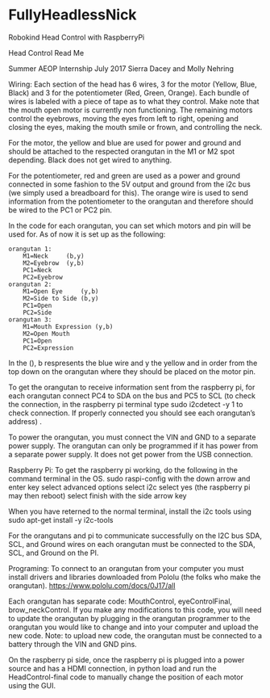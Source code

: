 # FullyHeadlessNick
Robokind Head Control with RaspberryPi 

Head Control Read Me

Summer AEOP Internship July 2017
Sierra Dacey and Molly Nehring

Wiring:
Each section of the head has 6 wires, 3 for the motor (Yellow, Blue, Black) and 3 for the potentiometer (Red, Green, Orange).
Each bundle of wires is labeled with a piece of tape as to what they control. Make note that the mouth open motor is currently 
non functioning. The remaining motors control the eyebrows, moving the eyes from left to right, opening and closing the eyes, 
making the mouth smile or frown, and controlling the neck.

For the motor, the yellow and blue are used for power and ground and should be attached to the respected orangutan in the M1 
or M2 spot depending. Black does not get wired to anything. 

For the potentiometer, red and green are used as a power and ground connected in some fashion to the 5V output and ground 
from the i2c bus (we simply used a breadboard for this). The orange wire is used to send information from the potentiometer 
to the orangutan and therefore should be wired to the PC1 or PC2 pin.

In the code for each orangutan, you can set which motors and pin will be used for. As of now it is set up as the following:

	orangutan 1:
		M1=Neck		(b,y)
		M2=Eyebrow	(y,b)
		PC1=Neck
		PC2=Eyebrow
	orangutan 2:
		M1=Open Eye 	(y,b)
		M2=Side to Side	(b,y)
		PC1=Open 
		PC2=Side
	orangutan 3:
		M1=Mouth Expression (y,b)
		M2=Open Mouth 
		PC1=Open 
		PC2=Expression

In the (), b respresents the blue wire and y the yellow and in order from the top down on the orangutan where they should be placed 
on the motor pin.

To get the orangutan to receive information sent from the raspberry pi, for each orangutan connect PC4 to SDA on the bus and 
PC5 to SCL (to check the connection, in the raspberry pi terminal type sudo i2cdetect -y 1 to check connection. If properly 
connected you should see each orangutan’s address) . 
 
To power the orangutan, you must connect the VIN and GND to a separate power supply. The orangutan can only be programmed if it has 
power from a separate power supply. It does not get power from the USB connection.



Raspberry Pi:
To get the raspberry pi working, do the following in the command terminal in the OS.
	sudo raspi-config
	with the down arrow and enter key select advanced options
	select i2c 
	select yes (the raspberry pi may then reboot)
	select finish with the side arrow key

When you have reterned to the normal terminal, install the i2c tools using
	sudo apt-get install -y i2c-tools

For the orangutans and pi to communicate successfully on the I2C bus SDA, SCL, and Ground wires on each orangutan must be connected 
to the SDA, SCL, and Ground on the PI.

 
	
Programing:
To connect to an orangutan from your computer you must install drivers and libraries downloaded from Pololu (the folks who make 
the orangutan). https://www.pololu.com/docs/0J17/all

Each orangutan has separate code: MouthControl, eyeControlFinal, brow_neckControl. If you make any modifications to this code, 
you will need to update the orangutan by plugging in the orangutan programmer to the orangutan you would like to change and into your computer and 
upload the new code. Note: to upload new code, the orangutan must be connected to a battery through the VIN and GND pins.

On the raspberry pi side, once the raspberry pi is plugged into a power source and has a HDMI connection, in python load and 
run the HeadControl-final code to manually change the position of each motor using the GUI.
